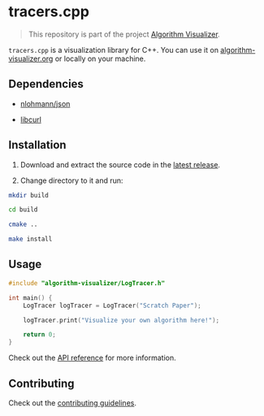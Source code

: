 # tracers.cpp

> This repository is part of the project [Algorithm Visualizer](https://github.com/algorithm-visualizer).

`tracers.cpp` is a visualization library for C++.
You can use it on [algorithm-visualizer.org](https://algorithm-visualizer.org/) or locally on your machine.

## Dependencies

- [nlohmann/json](https://github.com/nlohmann/json)

- [libcurl](https://curl.haxx.se/libcurl/)

## Installation

1. Download and extract the source code in the [latest release](https://github.com/algorithm-visualizer/tracers.cpp/releases/latest).

2. Change directory to it and run:

```bash
mkdir build

cd build

cmake ..

make install
```

## Usage

```cpp
#include "algorithm-visualizer/LogTracer.h"

int main() {
    LogTracer logTracer = LogTracer("Scratch Paper");

    logTracer.print("Visualize your own algorithm here!");

    return 0;
}
```

Check out the [API reference](https://github.com/algorithm-visualizer/algorithm-visualizer/wiki) for more information.

## Contributing

Check out the [contributing guidelines](https://github.com/algorithm-visualizer/tracers.cpp/blob/master/CONTRIBUTING.md).
